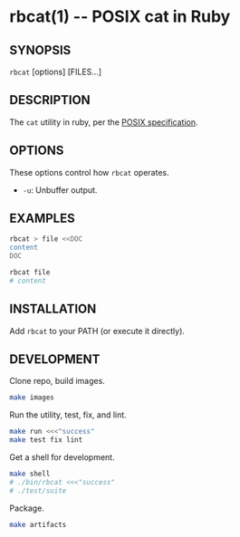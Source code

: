 rbcat(1) -- POSIX cat in Ruby
================================================================

## SYNOPSIS

`rbcat` [options] [FILES...]

## DESCRIPTION

The `cat` utility in ruby, per the [POSIX specification](http://pubs.opengroup.org/onlinepubs/000095399/utilities/cat.html).

## OPTIONS

These options control how `rbcat` operates.

* `-u`:
  Unbuffer output.

## EXAMPLES

```bash
rbcat > file <<DOC
content
DOC

rbcat file
# content
```

## INSTALLATION

Add `rbcat` to your PATH (or execute it directly).

## DEVELOPMENT

Clone repo, build images.

```bash
make images
```

Run the utility, test, fix, and lint.

```bash
make run <<<"success"
make test fix lint
```

Get a shell for development.

```bash
make shell
# ./bin/rbcat <<<"success"
# ./test/suite
```

Package.

```bash
make artifacts
```
